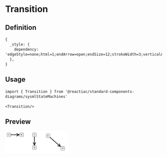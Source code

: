 # Transition

## Definition

```
{
  _style: { 
    dependency: 'edgeStyle=none;html=1;endArrow=open;endSize=12;strokeWidth=3;verticalAlign=bottom;',
  },
}
```

## Usage

```
import { Transition } from '@reactiac/standard-components-diagrams/sysmlStateMachines'

<Transition/>
```

## Preview

<img src="./transition.png" width="200"/>
